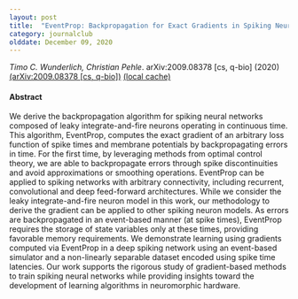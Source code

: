 ```yaml
---
layout: post
title:  "EventProp: Backpropagation for Exact Gradients in Spiking Neural Networks (2020)"
category: journalclub
olddate: December 09, 2020
---
```

 
*Timo C. Wunderlich, Christian Pehle*. arXiv:2009.08378 [cs, q-bio] (2020) 
[(arXiv:2009.08378 [cs, q-bio])](http://arxiv.org/abs/2009.08378)
[(local cache)]({{site.url}}/journalclub/JCpapers/wunderlichEventPropBackpropagationExact2020.pdf)

#### Abstract
We derive the backpropagation algorithm for spiking neural networks composed of leaky integrate-and-fire neurons operating in continuous time. This algorithm, EventProp, computes the exact gradient of an arbitrary loss function of spike times and membrane potentials by backpropagating errors in time. For the first time, by leveraging methods from optimal control theory, we are able to backpropagate errors through spike discontinuities and avoid approximations or smoothing operations. EventProp can be applied to spiking networks with arbitrary connectivity, including recurrent, convolutional and deep feed-forward architectures. While we consider the leaky integrate-and-fire neuron model in this work, our methodology to derive the gradient can be applied to other spiking neuron models. As errors are backpropagated in an event-based manner (at spike times), EventProp requires the storage of state variables only at these times, providing favorable memory requirements. We demonstrate learning using gradients computed via EventProp in a deep spiking network using an event-based simulator and a non-linearly separable dataset encoded using spike time latencies. Our work supports the rigorous study of gradient-based methods to train spiking neural networks while providing insights toward the development of learning algorithms in neuromorphic hardware.